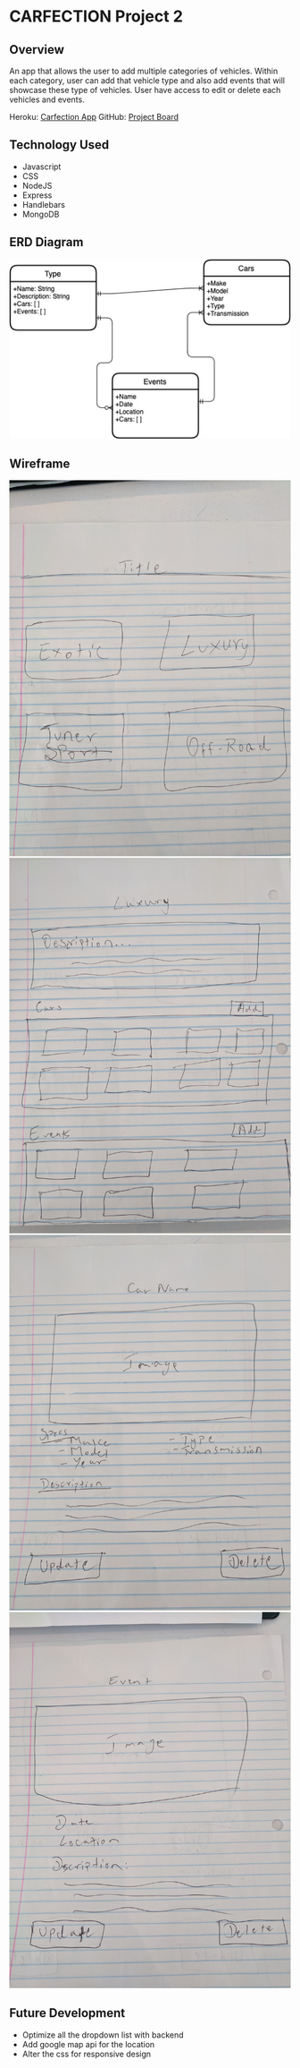 # CARFECTION Project 2

## Overview
An app that allows the user to add multiple categories of vehicles.  Within each category, user can add that vehicle type and also add events that will showcase these type of vehicles.  User have access to edit or delete each vehicles and events.


Heroku: <a href="https://tranquil-inlet-04681.herokuapp.com/type">Carfection App</a>
GitHub: <a href="https://git.generalassemb.ly/vithusan/SEI24-PROJECT2/projects/1">Project Board</a>

## Technology Used
- Javascript
- CSS
- NodeJS
- Express
- Handlebars
- MongoDB

## ERD Diagram
!['ERD Diagram'](/img/erd_diagram.jpg)

## Wireframe
!['Wireframe 1'](/img/wireframe1.jpg)
!['Wireframe 2'](/img/wireframe2.jpg)
!['Wireframe 3'](/img/wireframe3.jpg)
!['Wireframe 4'](/img/wireframe4.jpg)


## Future Development
- Optimize all the dropdown list with backend
- Add google map api for the location
- Alter the css for responsive design